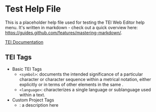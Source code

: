 # Test Help File
This is a placeholder help file used for testing the TEI Web Editor help menu. It's written in markdown - check out a quick overview here: https://guides.github.com/features/mastering-markdown/.  

[TEI Documentation](http://www.tei-c.org/release/doc/tei-p5-doc/en/html/)
## TEI Tags
  * Basic TEI Tags
    * `<symbol>`: documents the intended significance of a particular character or character sequence within a metrical notation, either explicitly or in terms of other <symbol> elements in the same <metDecl>.
    * `<language>`: characterizes a single language or sublanguage used within a text.
  * Custom Project Tags
    * <custom-tag>: a description here
 

